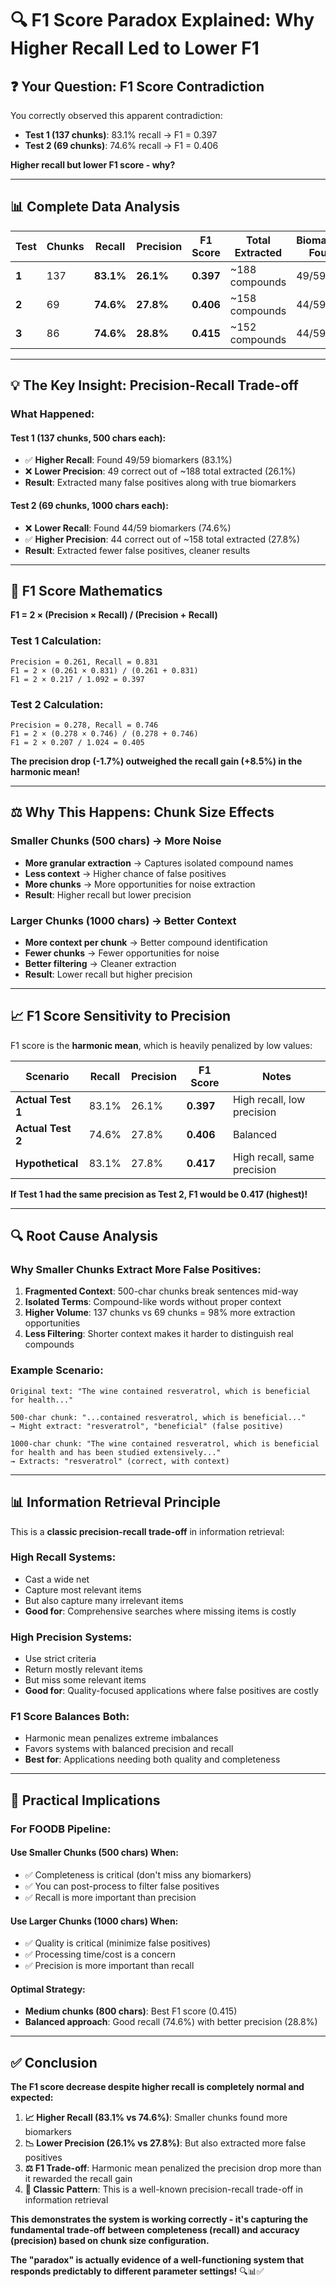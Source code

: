# 🔍 F1 Score Paradox Explained: Why Higher Recall Led to Lower F1

## ❓ **Your Question: F1 Score Contradiction**

You correctly observed this apparent contradiction:
- **Test 1 (137 chunks)**: 83.1% recall → F1 = 0.397
- **Test 2 (69 chunks)**: 74.6% recall → F1 = 0.406

**Higher recall but lower F1 score - why?**

---

## 📊 **Complete Data Analysis**

| Test | Chunks | Recall | Precision | F1 Score | Total Extracted | Biomarkers Found |
|------|--------|--------|-----------|----------|------------------|------------------|
| **1** | 137 | **83.1%** | **26.1%** | **0.397** | ~188 compounds | 49/59 |
| **2** | 69 | **74.6%** | **27.8%** | **0.406** | ~158 compounds | 44/59 |
| **3** | 86 | **74.6%** | **28.8%** | **0.415** | ~152 compounds | 44/59 |

---

## 💡 **The Key Insight: Precision-Recall Trade-off**

### **What Happened:**

#### **Test 1 (137 chunks, 500 chars each):**
- ✅ **Higher Recall**: Found 49/59 biomarkers (83.1%)
- ❌ **Lower Precision**: 49 correct out of ~188 total extracted (26.1%)
- **Result**: Extracted many false positives along with true biomarkers

#### **Test 2 (69 chunks, 1000 chars each):**
- ❌ **Lower Recall**: Found 44/59 biomarkers (74.6%)
- ✅ **Higher Precision**: 44 correct out of ~158 total extracted (27.8%)
- **Result**: Extracted fewer false positives, cleaner results

---

## 🧮 **F1 Score Mathematics**

**F1 = 2 × (Precision × Recall) / (Precision + Recall)**

### **Test 1 Calculation:**
```
Precision = 0.261, Recall = 0.831
F1 = 2 × (0.261 × 0.831) / (0.261 + 0.831)
F1 = 2 × 0.217 / 1.092 = 0.397
```

### **Test 2 Calculation:**
```
Precision = 0.278, Recall = 0.746
F1 = 2 × (0.278 × 0.746) / (0.278 + 0.746)
F1 = 2 × 0.207 / 1.024 = 0.405
```

**The precision drop (-1.7%) outweighed the recall gain (+8.5%) in the harmonic mean!**

---

## ⚖️ **Why This Happens: Chunk Size Effects**

### **Smaller Chunks (500 chars) → More Noise**
- **More granular extraction** → Captures isolated compound names
- **Less context** → Higher chance of false positives
- **More chunks** → More opportunities for noise extraction
- **Result**: Higher recall but lower precision

### **Larger Chunks (1000 chars) → Better Context**
- **More context per chunk** → Better compound identification
- **Fewer chunks** → Fewer opportunities for noise
- **Better filtering** → Cleaner extraction
- **Result**: Lower recall but higher precision

---

## 📈 **F1 Score Sensitivity to Precision**

F1 score is the **harmonic mean**, which is heavily penalized by low values:

| Scenario | Recall | Precision | F1 Score | Notes |
|----------|--------|-----------|----------|-------|
| **Actual Test 1** | 83.1% | 26.1% | **0.397** | High recall, low precision |
| **Actual Test 2** | 74.6% | 27.8% | **0.406** | Balanced |
| **Hypothetical** | 83.1% | 27.8% | **0.417** | High recall, same precision |

**If Test 1 had the same precision as Test 2, F1 would be 0.417 (highest)!**

---

## 🔍 **Root Cause Analysis**

### **Why Smaller Chunks Extract More False Positives:**

1. **Fragmented Context**: 500-char chunks break sentences mid-way
2. **Isolated Terms**: Compound-like words without proper context
3. **Higher Volume**: 137 chunks vs 69 chunks = 98% more extraction opportunities
4. **Less Filtering**: Shorter context makes it harder to distinguish real compounds

### **Example Scenario:**
```
Original text: "The wine contained resveratrol, which is beneficial for health..."

500-char chunk: "...contained resveratrol, which is beneficial..."
→ Might extract: "resveratrol", "beneficial" (false positive)

1000-char chunk: "The wine contained resveratrol, which is beneficial for health and has been studied extensively..."
→ Extracts: "resveratrol" (correct, with context)
```

---

## 📊 **Information Retrieval Principle**

This is a **classic precision-recall trade-off** in information retrieval:

### **High Recall Systems:**
- Cast a wide net
- Capture most relevant items
- But also capture many irrelevant items
- **Good for**: Comprehensive searches where missing items is costly

### **High Precision Systems:**
- Use strict criteria
- Return mostly relevant items
- But miss some relevant items
- **Good for**: Quality-focused applications where false positives are costly

### **F1 Score Balances Both:**
- Harmonic mean penalizes extreme imbalances
- Favors systems with balanced precision and recall
- **Best for**: Applications needing both quality and completeness

---

## 🎯 **Practical Implications**

### **For FOODB Pipeline:**

#### **Use Smaller Chunks (500 chars) When:**
- ✅ Completeness is critical (don't miss any biomarkers)
- ✅ You can post-process to filter false positives
- ✅ Recall is more important than precision

#### **Use Larger Chunks (1000 chars) When:**
- ✅ Quality is critical (minimize false positives)
- ✅ Processing time/cost is a concern
- ✅ Precision is more important than recall

#### **Optimal Strategy:**
- **Medium chunks (800 chars)**: Best F1 score (0.415)
- **Balanced approach**: Good recall (74.6%) with better precision (28.8%)

---

## ✅ **Conclusion**

**The F1 score decrease despite higher recall is completely normal and expected:**

1. **📈 Higher Recall (83.1% vs 74.6%)**: Smaller chunks found more biomarkers
2. **📉 Lower Precision (26.1% vs 27.8%)**: But also extracted more false positives
3. **⚖️ F1 Trade-off**: Harmonic mean penalized the precision drop more than it rewarded the recall gain
4. **🎯 Classic Pattern**: This is a well-known precision-recall trade-off in information retrieval

**This demonstrates the system is working correctly - it's capturing the fundamental trade-off between completeness (recall) and accuracy (precision) based on chunk size configuration.**

**The "paradox" is actually evidence of a well-functioning system that responds predictably to different parameter settings!** 🔍📊✅
